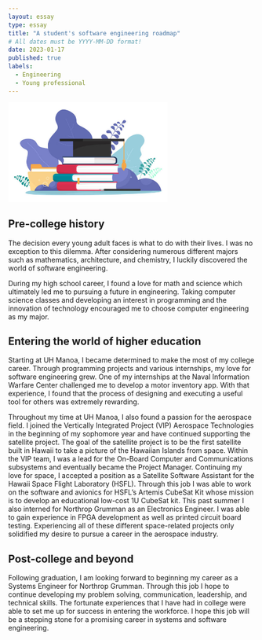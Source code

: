 ```yaml
---
layout: essay
type: essay
title: "A student's software engineering roadmap"
# All dates must be YYYY-MM-DD format!
date: 2023-01-17
published: true
labels:
  - Engineering
  - Young professional
---
```


<div class="text-center p-4">
  <img width="325px" src="../img/books.jpg" class="img-thumbnail" >
</div>

## Pre-college history
The decision every young adult faces is what to do with their lives. I was no exception to this dilemma. After considering numerous different majors such as mathematics, architecture, and chemistry, I luckily discovered the world of software engineering. 

During my high school career, I found a love for math and science which ultimately led me to pursuing a future in engineering. Taking computer science classes and developing an interest in programming and the innovation of technology encouraged me to choose computer engineering as my major. 

## Entering the world of higher education
Starting at UH Manoa, I became determined to make the most of my college career. Through programming projects and various internships, my love for software engineering grew. One of my internships at the Naval Information Warfare Center challenged me to develop a motor inventory app. With that experience, I found that the process of designing and executing a useful tool for others was extremely rewarding. 

Throughout my time at UH Manoa, I also found a passion for the aerospace field. I joined the Vertically Integrated Project (VIP) Aerospace Technologies in the beginning of my sophomore year and have continued supporting the satellite project. The goal of the satellite project is to be the first satellite built in Hawaii to take a picture of the Hawaiian Islands from space. Within the VIP team, I was a lead for the On-Board Computer and Communications subsystems and eventually became the Project Manager. Continuing my love for space, I accepted a position as a Satellite Software Assistant for the Hawaii Space Flight Laboratory (HSFL). Through this job I was able to work on the software and avionics for HSFL’s Artemis CubeSat Kit whose mission is to develop an educational low-cost 1U CubeSat kit. This past summer I also interned for Northrop Grumman as an Electronics Engineer. I was able to gain experience in FPGA development as well as printed circuit board testing. Experiencing all of these different space-related projects only solidified my desire to pursue a career in the aerospace industry.

## Post-college and beyond
Following graduation, I am looking forward to beginning my career as a Systems Engineer for Northrop Grumman. Through this job I hope to continue developing my problem solving, communication, leadership, and technical skills. The fortunate experiences that I have had in college were able to set me up for success in entering the workforce. I hope this job will be a stepping stone for a promising career in systems and software engineering.
